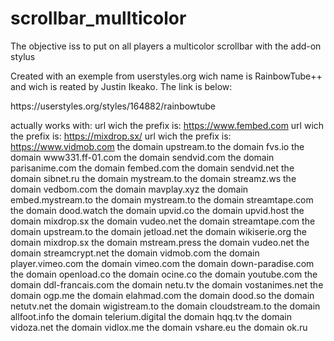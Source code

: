 # scrollbar_mullticolor
The objective iss to put on all players a multicolor scrollbar with the add-on stylus

Created with an exemple from userstyles.org wich name is RainbowTube++ and wich is reated by Justin Ikeako.
The link is below:
<link>https://userstyles.org/styles/164882/rainbowtube</link>

actually works with:
url wich the prefix is: <link>https://www.fembed.com</link>
url wich the prefix is: <link>https://mixdrop.sx/</link>
url wich the prefix is: <link>https://www.vidmob.com</link>
the domain upstream.to
the domain fvs.io
the domain www331.ff-01.com
the domain sendvid.com
the domain parisanime.com
the domain fembed.com
the domain sendvid.net
the domain sibnet.ru
the domain mystream.to
the domain streamz.ws
the domain vedbom.com
the domain mavplay.xyz
the domain embed.mystream.to
the domain mystream.to
the domain streamtape.com
the domain dood.watch
the domain upvid.co
the domain upvid.host
the domain mixdrop.sx
the domain vudeo.net
the domain streamtape.com
the domain upstream.to
the domain jetload.net
the domain wikiserie.org
the domain mixdrop.sx
the domain mstream.press
the domain vudeo.net
the domain streamcrypt.net
the domain vidmob.com
the domain player.vimeo.com
the domain vimeo.com
the domain down-paradise.com
the domain openload.co
the domain ocine.co
the domain youtube.com
the domain ddl-francais.com
the domain netu.tv
the domain vostanimes.net
the domain ogp.me
the domain elahmad.com
the domain dood.so
the domain netutv.net
the domain wigistream.to
the domain cloudstream.to
the domain allfoot.info
the domain telerium.digital
the domain hqq.tv
the domain vidoza.net
the domain vidlox.me
the domain vshare.eu
the domain ok.ru
